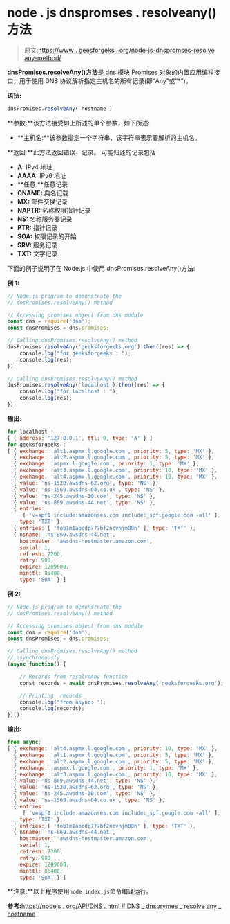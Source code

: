 # node . js dnspromses . resolveany()方法

> 原文:[https://www . geesforgeks . org/node-js-dnspromses-resolve any-method/](https://www.geeksforgeeks.org/node-js-dnspromises-resolveany-method/)

**dnsPromises.resolveAny()方法**是 dns 模块 Promises 对象的内置应用编程接口，用于使用 DNS 协议解析指定主机名的所有记录(即“Any”或“*”)。

**语法:**

```js
dnsPromises.resolveAny( hostname )
```

**参数:**该方法接受如上所述的单个参数，如下所述:

*   **主机名:**该参数指定一个字符串，该字符串表示要解析的主机名。

**返回:**此方法返回错误，记录。
可能归还的记录包括

*   **A:** IPv4 地址
*   **AAAA:** IPv6 地址
*   **任意:**任意记录
*   **CNAME:** 典名记载
*   **MX:** 邮件交换记录
*   **NAPTR:** 名称权限指针记录
*   **NS:** 名称服务器记录
*   **PTR:** 指针记录
*   **SOA:** 权限记录的开始
*   **SRV:** 服务记录
*   **TXT:** 文字记录

下面的例子说明了在 Node.js 中使用 dnsPromises.resolveAny()方法:

**例 1:**

```js
// Node.js program to demonstrate the   
// dnsPromises.resolveAny() method

// Accessing promises object from dns module
const dns = require('dns');
const dnsPromises = dns.promises;

// Calling dnsPromises.resolveAny() method 
dnsPromises.resolveAny('geeksforgeeks.org').then((res) => {
    console.log("for geeksforgeeks : ");
    console.log(res);
});

// Calling dnsPromises.resolveAny() method 
dnsPromises.resolveAny('localhost').then((res) => {
    console.log("for localhost : ");
    console.log(res);
});
```

**输出:**

```js
for localhost :
[ { address: '127.0.0.1', ttl: 0, type: 'A' } ]
for geeksforgeeks :
[ { exchange: 'alt1.aspmx.l.google.com', priority: 5, type: 'MX' },
  { exchange: 'alt2.aspmx.l.google.com', priority: 5, type: 'MX' },
  { exchange: 'aspmx.l.google.com', priority: 1, type: 'MX' },
  { exchange: 'alt3.aspmx.l.google.com', priority: 10, type: 'MX' },
  { exchange: 'alt4.aspmx.l.google.com', priority: 10, type: 'MX' },
  { value: 'ns-1520.awsdns-62.org', type: 'NS' },
  { value: 'ns-1569.awsdns-04.co.uk', type: 'NS' },
  { value: 'ns-245.awsdns-30.com', type: 'NS' },
  { value: 'ns-869.awsdns-44.net', type: 'NS' },
  { entries:
     [ 'v=spf1 include:amazonses.com include:_spf.google.com -all' ],
    type: 'TXT' },
  { entries: [ 'fob1m1abcdp777bf2ncvnjm08n' ], type: 'TXT' },
  { nsname: 'ns-869.awsdns-44.net',
    hostmaster: 'awsdns-hostmaster.amazon.com',
    serial: 1,
    refresh: 7200,
    retry: 900,
    expire: 1209600,
    minttl: 86400,
    type: 'SOA' } ]

```

**例 2:**

```js
// Node.js program to demonstrate the   
// dnsPromises.resolveAny() method

// Accessing promises object from dns module
const dns = require('dns');
const dnsPromises = dns.promises;

// Calling dnsPromises.resolveAny() method 
// asynchronously 
(async function() {

    // Records from resolveAny function
    const records = await dnsPromises.resolveAny('geeksforgeeks.org');

    // Printing  records
    console.log("from async: ");
    console.log(records);   
})();
```

**输出:**

```js
from async:
[ { exchange: 'alt4.aspmx.l.google.com', priority: 10, type: 'MX' },
  { exchange: 'alt1.aspmx.l.google.com', priority: 5, type: 'MX' },
  { exchange: 'alt2.aspmx.l.google.com', priority: 5, type: 'MX' },
  { exchange: 'aspmx.l.google.com', priority: 1, type: 'MX' },
  { exchange: 'alt3.aspmx.l.google.com', priority: 10, type: 'MX' },
  { value: 'ns-869.awsdns-44.net', type: 'NS' },
  { value: 'ns-1520.awsdns-62.org', type: 'NS' },
  { value: 'ns-245.awsdns-30.com', type: 'NS' },
  { value: 'ns-1569.awsdns-04.co.uk', type: 'NS' },
  { entries:
     [ 'v=spf1 include:amazonses.com include:_spf.google.com -all' ],
    type: 'TXT' },
  { entries: [ 'fob1m1abcdp777bf2ncvnjm08n' ], type: 'TXT' },
  { nsname: 'ns-869.awsdns-44.net',
    hostmaster: 'awsdns-hostmaster.amazon.com',
    serial: 1,
    refresh: 7200,
    retry: 900,
    expire: 1209600,
    minttl: 86400,
    type: 'SOA' } ]

```

**注意:**以上程序使用`node index.js`命令编译运行。

**参考:**[https://nodejs . org/API/DNS . html # DNS _ dnsprymes _ resolve any _ hostname](https://nodejs.org/api/dns.html#dns_dnspromises_resolveany_hostname)